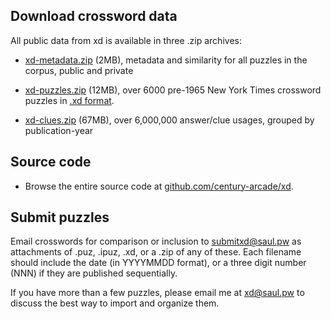 
## Download crossword data

All public data from xd is available in three .zip archives:

- [xd-metadata.zip](/xd-metadata.zip)  (2MB), metadata and similarity for all puzzles in the corpus, public and private

- [xd-puzzles.zip](/xd-puzzles.zip)  (12MB), over 6000 pre-1965 New York Times crossword puzzles in [.xd format](https://github.com/century-arcade/xd).

- [xd-clues.zip](/xd-clues.zip)  (67MB), over 6,000,000 answer/clue usages, grouped by publication-year

## Source code

- Browse the entire source code at [github.com/century-arcade/xd](https://github.com/century-arcade/xd).

## Submit puzzles

Email crosswords for comparison or inclusion to [submitxd@saul.pw](mailto:submitxd@saul.pw) as attachments of .puz, .ipuz, .xd, or a .zip of any of these.
Each filename should include the date (in YYYYMMDD format), or a three digit number (NNN) if they are published sequentially.

If you have more than a few puzzles, please email me at [xd@saul.pw](mailto:xd@saul.pw) to discuss the best way to import and organize them.

